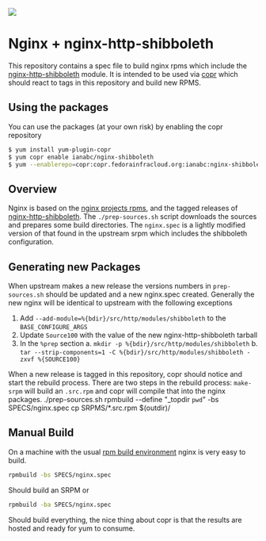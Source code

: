 <a href="https://copr.fedorainfracloud.org/coprs/ianabc/nginx-shibboleth/package/nginx/"><img src="https://copr.fedorainfracloud.org/coprs/ianabc/nginx-shibboleth/package/nginx/status_image/last_build.png" /></a>

# Nginx + nginx-http-shibboleth

This repository contains a spec file to build nginx rpms which include the
[nginx-http-shibboleth](https://github.com/nginx-shib/nginx-http-shibboleth)
module. It is intended to be used via [copr](https://copr.fedorainfracloud.org)
which should react to tags in this repository and build new RPMS. 

## Using the packages

You can use the packages (at your own risk) by enabling the copr repository

```bash
$ yum install yum-plugin-copr
$ yum copr enable ianabc/nginx-shibboleth
$ yum --enablerepo=copr:copr.fedorainfracloud.org:ianabc:nginx-shibboleth install nginx
```

## Overview

Nginx is based on the [nginx projects
rpms](http://nginx.org/en/linux_packages.html#RHEL-CentOS), and the tagged
releases of
[nginx-http-shibboleth](http://github.com/nginx/nginx-http-shibboleth). The
`./prep-sources.sh` script downloads the sources and prepares some build
directories. The `nginx.spec` is a lightly modified version of that found in
the upstream srpm which includes the shibboleth configuration.

## Generating new Packages

When upstream makes a new release the versions numbers in `prep-sources.sh`
should be updated and a new nginx.spec created. Generally the new nginx will be
identical to upstream with the following exceptions

  1. Add `--add-module=%{bdir}/src/http/modules/shibboleth` to the `BASE_CONFIGURE_ARGS`
  2. Update `Source100` with the value of the new nginx-http-shibboleth tarball
  3. In the `%prep` section
    a. `mkdir -p %{bdir}/src/http/modules/shibboleth`
    b. `tar --strip-components=1 -C %{bdir}/src/http/modules/shibboleth -zxvf %{SOURCE100}`

When a new release is tagged in this repository, copr should notice and start
the rebuild process. There are two steps in the rebuild process: `make-srpm`
will build an `.src.rpm` and copr will compile that into the nginx packages.
	./prep-sources.sh
	rpmbuild --define "_topdir `pwd`" -bs SPECS/nginx.spec
	cp SRPMS/*.src.rpm $(outdir)/

## Manual Build

On a machine with the usual [rpm build
environment](https://wiki.centos.org/HowTos/SetupRpmBuildEnvironment) nginx is
very easy to build.
```bash
rpmbuild -bs SPECS/nginx.spec
```
Should build an SRPM or 
```bash
rpmbuild -ba SPECS/nginx.spec
```
Should build everything, the nice thing about copr is that the results are
hosted and ready for yum to consume.

